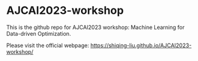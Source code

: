 # AJCAI2023-workshop
This is the github repo for AJCAI2023 workshop: Machine Learning for Data-driven Optimization.

Please visit the official webpage: <https://shiqing-liu.github.io/AJCAI2023-workshop/>
